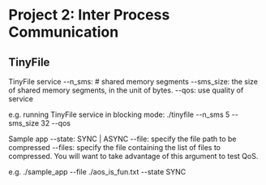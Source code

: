 # Project 2: Inter Process Communication
## TinyFile


TinyFile service
--n_sms: # shared memory segments
--sms_size: the size of shared memory segments, in the unit of bytes.
--qos: use quality of service

e.g. running TinyFile service in blocking mode: ./tinyfile --n_sms 5 --sms_size 32 --qos


Sample app
--state: SYNC | ASYNC
--file: specify the file path to be compressed
--files: specify the file containing the list of files to compressed. You will want to take advantage of this argument to test QoS.

e.g. ./sample_app --file ./aos_is_fun.txt --state SYNC
